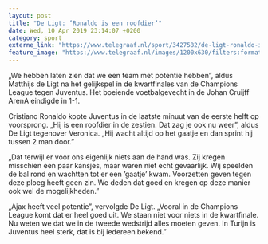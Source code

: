 ```yaml
---
layout: post
title: "De Ligt: ’Ronaldo is een roofdier’"
date: Wed, 10 Apr 2019 23:14:07 +0200
category: sport
externe_link: "https://www.telegraaf.nl/sport/3427582/de-ligt-ronaldo-is-een-roofdier"
feature_image: "https://www.telegraaf.nl/images/1200x630/filters:format(jpeg):quality(80)/cdn-kiosk-api.telegraaf.nl/bca53564-5bd6-11e9-b689-0217670beecd.jpg"
---
```


<p class="intro">„We hebben laten zien dat we een team met potentie hebben”, aldus Matthijs de Ligt na het gelijkspel in de kwartfinales van de Champions League tegen Juventus. Het boeiende voetbalgevecht in de Johan Cruijff ArenA eindigde in 1-1.</p> <p>Cristiano Ronaldo kopte Juventus in de laatste minuut van de eerste helft op voorsprong. „Hij is een roofdier in de zestien. Dat zag je ook nu weer”, aldus De Ligt tegenover Veronica. „Hij wacht altijd op het gaatje en dan sprint hij tussen 2 man door.”</p><p>„Dat terwijl er voor ons eigenlijk niets aan de hand was. Zij kregen misschien een paar kansjes, maar waren niet echt gevaarlijk. Wij speelden de bal rond en wachtten tot er een ’gaatje’ kwam. Voorzetten geven tegen deze ploeg heeft geen zin. We deden dat goed en kregen op deze manier ook wel de mogelijkheden.”</p><p>„Ajax heeft veel potentie”, vervolgde De Ligt. „Vooral in de Champions League komt dat er heel goed uit. We staan niet voor niets in de kwartfinale. Nu weten we dat we in de tweede wedstrijd alles moeten geven. In Turijn is Juventus heel sterk, dat is bij iedereen bekend.”</p>
